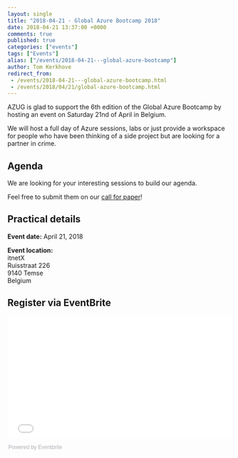 ```yaml
---
layout: single
title: "2018-04-21 - Global Azure Bootcamp 2018"
date: 2018-04-21 13:37:00 +0000
comments: true
published: true
categories: ["events"]
tags: ["Events"]
alias: ["/events/2018-04-21---global-azure-bootcamp"]
author: Tom Kerkhove
redirect_from:
 - /events/2018-04-21---global-azure-bootcamp.html
 - /events/2018/04/21/global-azure-bootcamp.html
---
```


AZUG is glad to support the 6th edition of the Global Azure Bootcamp by hosting an event on Saturday 21nd of April in Belgium.

We will host a full day of Azure sessions, labs or just provide a workspace for people who have been thinking of a side project but are looking for a partner in crime.

## Agenda
We are looking for your interesting sessions to build our agenda.

Feel free to submit them on our [call for paper](https://sessionize.com/global-azure-bootcamp-2018-azug/)!

## Practical details
**Event date:** April 21, 2018

**Event location:**<br />
itnetX<br />
Ruisstraat 226<br />
9140 Temse<br />
Belgium

## Register via EventBrite
<div style="width:100%; text-align:left;"><iframe src="//eventbrite.com/tickets-external?eid=38977193836&ref=etckt" frameborder="0" height="275" width="100%" vspace="0" hspace="0" marginheight="5" marginwidth="5" scrolling="auto" allowtransparency="true"></iframe><div style="font-family:Helvetica, Arial; font-size:12px; padding:10px 0 5px; margin:2px; width:100%; text-align:left;" ><a class="powered-by-eb" style="color: #ADB0B6; text-decoration: none;" target="_blank" href="http://www.eventbrite.com/">Powered by Eventbrite</a></div></div>